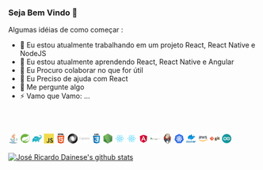 ### Seja Bem Vindo 👋


Algumas idéias de como começar :

- 🔭 Eu estou atualmente trabalhando em um projeto React, React Native e NodeJS
- 🌱 Eu estou atualmente aprendendo React, React Native e Angular
- 👯 Eu Procuro colaborar no que for útil
- 🤔 Eu Preciso de ajuda com React
- 💬 Me pergunte algo 
- ⚡ Vamo que Vamo: ...

<br/>
<br/>

<code><img height="20" src="https://github.com/github/explore/blob/master/topics/java/java.png"></code>
<code><img height="20" src="https://github.com/github/explore/blob/master/topics/spring-boot/spring-boot.png"></code>
<code><img height="20" src="https://github.com/github/explore/blob/master/topics/gradle/gradle.png"></code>
<code><img height="20" src="https://github.com/github/explore/blob/master/topics/javascript/javascript.png"></code>
<code><img height="20" src="https://github.com/github/explore/blob/master/topics/html/html.png"></code>
<code><img height="20" src="https://github.com/github/explore/blob/master/topics/json/json.png"></code>
<code><img height="20" src="https://github.com/github/explore/blob/master/topics/express/express.png"></code>
<code><img height="20" src="https://github.com/github/explore/blob/master/topics/css/css.png"></code>
<code><img height="20" src="https://github.com/github/explore/blob/master/topics/nodejs/nodejs.png"></code>
<code><img height="20" src="https://github.com/github/explore/blob/master/topics/react-native/react-native.png"></code>
<code><img height="20" src="https://github.com/github/explore/blob/master/topics/react/react.png"></code>
<code><img height="20" src="https://github.com/github/explore/blob/master/topics/angular/angular.png"></code>
<code><img height="20" src="https://github.com/github/explore/blob/master/topics/mongodb/mongodb.png"></code>
<code><img height="20" src="https://github.com/github/explore/blob/master/topics/jenkins/jenkins.png"></code>
<code><img height="20" src="https://github.com/github/explore/blob/master/topics/kubernetes/kubernetes.png"></code>
<code><img height="20" src="https://github.com/github/explore/blob/master/topics/docker/docker.png"></code>
<code><img height="20" src="https://github.com/github/explore/blob/master/topics/aws/aws.png"></code>
<code><img height="20" src="https://github.com/github/explore/blob/master/topics/git/git.png"></code>
<code><img height="20" src="https://github.com/github/explore/blob/master/topics/arduino/arduino.png"></code>

<a href="https://github.com/corujaodev">
 <img align="center" src="https://github-readme-stats.vercel.app/api?username=josericardodainese&show_icons=true&theme=light&line_height=27" alt="José Ricardo Dainese's github stats"/>
</a>
